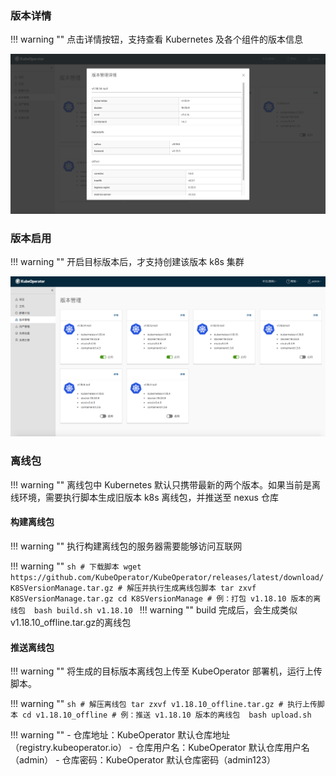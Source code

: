 
### 版本详情

!!! warning ""
    点击详情按钮，支持查看 Kubernetes 及各个组件的版本信息

![version-2](../img/user_manual/version/version-2.png)

### 版本启用

!!! warning ""
    开启目标版本后，才支持创建该版本 k8s 集群

![version-1](../img/user_manual/version/version-1.png)

### 离线包

!!! warning ""
    离线包中 Kubernetes 默认只携带最新的两个版本。如果当前是离线环境，需要执行脚本生成旧版本 k8s 离线包，并推送至 nexus 仓库

#### 构建离线包

!!! warning ""
    执行构建离线包的服务器需要能够访问互联网

!!! warning ""
    ```sh
    # 下载脚本
    wget https://github.com/KubeOperator/KubeOperator/releases/latest/download/K8SVersionManage.tar.gz
    # 解压并执行生成离线包脚本
    tar zxvf K8SVersionManage.tar.gz
    cd K8SVersionManage
    # 例：打包 v1.18.10 版本的离线包 
    bash build.sh v1.18.10
    ```
!!! warning ""
    build 完成后，会生成类似 v1.18.10_offline.tar.gz的离线包

#### 推送离线包

!!! warning ""
    将生成的目标版本离线包上传至 KubeOperator 部署机，运行上传脚本。

!!! warning ""
    ```sh
    # 解压离线包
    tar zxvf v1.18.10_offline.tar.gz
    # 执行上传脚本
    cd v1.18.10_offline
    # 例：推送 v1.18.10 版本的离线包 
    bash upload.sh
    ```

!!! warning ""
    - 仓库地址：KubeOperator 默认仓库地址（registry.kubeoperator.io）
    - 仓库用户名：KubeOperator 默认仓库用户名（admin）
    - 仓库密码：KubeOperator 默认仓库密码（admin123）
